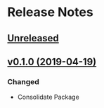 # Release Notes

## [Unreleased](https://github.com/ixocreate/admin-frontend/compare/0.1.0...develop)

## [v0.1.0 (2019-04-19)](https://github.com/ixocreate/admin-frontend/compare/master...0.1.0)

### Changed
- Consolidate Package
